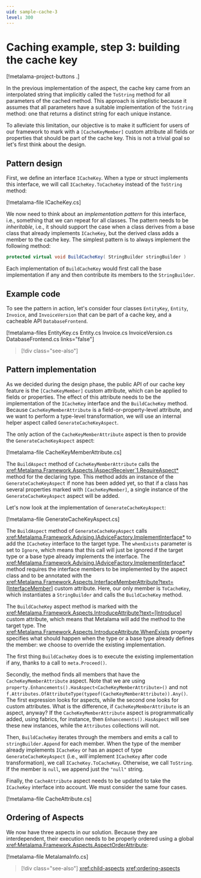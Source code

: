 ```yaml
---
uid: sample-cache-3
level: 300
---
```


# Caching example, step 3: building the cache key

[!metalama-project-buttons .]

In the previous implementation of the aspect, the cache key came from an interpolated string that implicitly called
the `ToString` method for all parameters of the cached method. This approach is simplistic because it assumes that all
parameters have a suitable implementation of the `ToString` method: one that returns a distinct string for each unique
instance.

To alleviate this limitation, our objective is to make it sufficient for users of our framework to mark with
a `[CacheKeyMember]` custom attribute all fields or properties that should be part of the cache key. This is not a
trivial goal so let's first think about the design.

## Pattern design

First, we define an interface `ICacheKey`. When a type or struct implements this interface, we will
call `ICacheKey.ToCacheKey` instead of the `ToString` method:

[!metalama-file ICacheKey.cs]

We now need to think about an _implementation pattern_ for this interface, i.e., something that we can repeat for all
classes. The pattern needs to be _inheritable_, i.e., it should support the case when a class derives from a base class
that already implements `ICacheKey`, but the derived class adds a member to the cache key. The simplest pattern is to
always implement the following method:

```cs
protected virtual void BuildCacheKey( StringBuilder stringBuilder )
```

Each implementation of `BuildCacheKey` would first call the base implementation if any and then contribute its members
to the `StringBuilder`.

## Example code

To see the pattern in action, let's consider four classes `EntityKey`, `Entity`, `Invoice`, and `InvoiceVersion` that
can be part of a cache key, and a cacheable API `DatabaseFrontend`.

[!metalama-files EntityKey.cs Entity.cs Invoice.cs InvoiceVersion.cs DatabaseFrontend.cs links="false"]

> [!div class="see-also"]

## Pattern implementation

As we decided during the design phase, the public API of our cache key feature is the `[CacheKeyMember]` custom
attribute, which can be applied to fields or properties. The effect of this attribute needs to be the implementation of
the `ICacheKey` interface and the `BuildCacheKey` method. Because `CacheKeyMemberAttribute` is a field-or-property-level
attribute, and we want to perform a type-level transformation, we will use an internal helper aspect
called `GenerateCacheKeyAspect`.

The only action of the `CacheKeyMemberAttribute` aspect is then to provide the `GenerateCacheKeyAspect` aspect:

[!metalama-file CacheKeyMemberAttribute.cs]

The `BuildAspect` method of `CacheKeyMemberAttribute` calls
the <xref:Metalama.Framework.Aspects.IAspectReceiver`1.RequireAspect*> method for the declaring type. This method adds
an instance of the `GenerateCacheKeyAspect` if none has been added yet, so that if a class has several properties marked
with `[CacheKeyMember]`, a single instance of the `GenerateCacheKeyAspect` aspect will be added.

Let's now look at the implementation of `GenerateCacheKeyAspect`:

[!metalama-file GenerateCacheKeyAspect.cs]

The `BuildAspect` method of `GenerateCacheKeyAspect`
calls <xref:Metalama.Framework.Advising.IAdviceFactory.ImplementInterface*> to add the `ICacheKey` interface to the
target type. The `whenExists` parameter is set to `Ignore`, which means that this call will just be ignored if the
target type or a base type already implements the interface.
The <xref:Metalama.Framework.Advising.IAdviceFactory.ImplementInterface*> method requires the interface members to be
implemented by the aspect class and to be annotated with
the <xref:Metalama.Framework.Aspects.InterfaceMemberAttribute?text=[InterfaceMember]> custom attribute. Here, our only
member is `ToCacheKey`, which instantiates a `StringBuilder` and calls the `BuildCacheKey` method.

The `BuildCacheKey` aspect method is marked with
the <xref:Metalama.Framework.Aspects.IntroduceAttribute?text=[Introduce]> custom attribute, which means that Metalama
will add the method to the target type. The <xref:Metalama.Framework.Aspects.IntroduceAttribute.WhenExists> property
specifies what should happen when the type or a base type already defines the member: we choose to override the existing
implementation.

The first thing `BuildCacheKey` does is to execute the existing implementation if any, thanks to a call
to `meta.Proceed()`.

Secondly, the method finds all members that have the `CacheKeyMemberAttribute` aspect. Note that we are
using `property.Enhancements().HasAspect<CacheKeyMemberAttribute>()` and
not `f.Attributes.OfAttributeType(typeof(CacheKeyMemberAttribute)).Any()`. The first expression looks for aspects, while
the second one looks for custom attributes. What is the difference, if `CacheKeyMemberAttribute` is an aspect, anyway?
If the `CacheKeyMemberAttribute` aspect is programmatically added, using fabrics, for instance,
then `Enhancements().HasAspect` will see these new instances, while the `Attributes` collections will not.

Then, `BuildCacheKey` iterates through the members and emits a call to `stringBuilder.Append` for each member. When the
type of the member already implements `ICacheKey` or has an aspect of type `GenerateCacheKeyAspect` (i.e., _will_
implement `ICacheKey` after code transformation), we call `ICacheKey.ToCacheKey`. Otherwise, we call `ToString`. If the
member is `null`, we append just the `"null"` string.

Finally, the `CacheAttribute` aspect needs to be updated to take the `ICacheKey` interface into account. We must
consider the same four cases.

[!metalama-file CacheAttribute.cs]

## Ordering of Aspects

We now have three aspects in our solution. Because they are interdependent, their execution needs to be properly ordered
using a global <xref:Metalama.Framework.Aspects.AspectOrderAttribute>:

[!metalama-file MetalamaInfo.cs]

> [!div class="see-also"]
> <xref:child-aspects>
> <xref:ordering-aspects>
